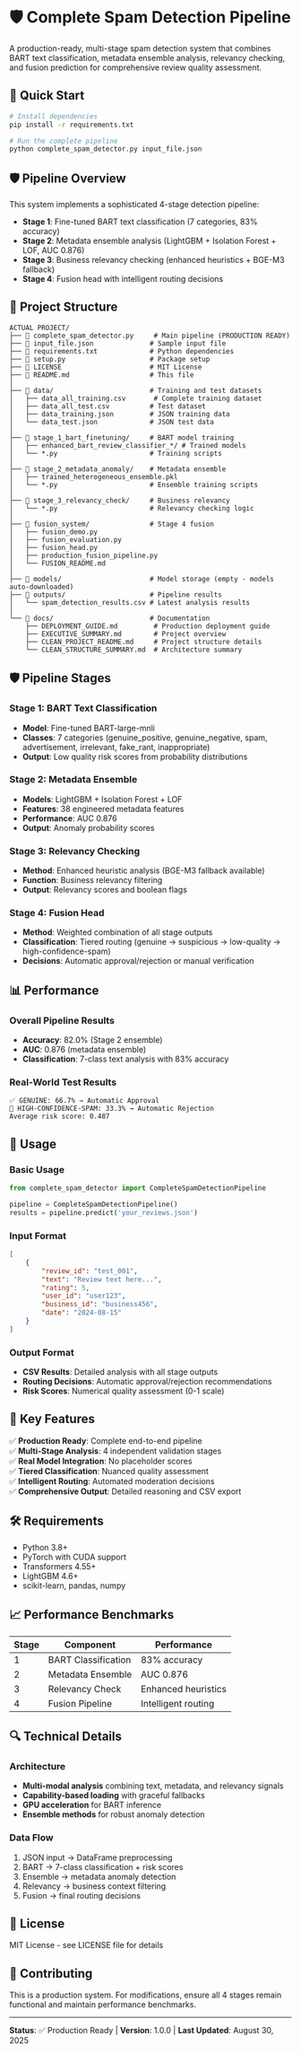 # 🛡️ Complete Spam Detection Pipeline

A production-ready, multi-stage spam detection system that combines BART text classification, metadata ensemble analysis, relevancy checking, and fusion prediction for comprehensive review quality assessment.

## 🚀 Quick Start

```bash
# Install dependencies
pip install -r requirements.txt

# Run the complete pipeline
python complete_spam_detector.py input_file.json
```

## 🛡️ Pipeline Overview

This system implements a sophisticated 4-stage detection pipeline:
- **Stage 1**: Fine-tuned BART text classification (7 categories, 83% accuracy)
- **Stage 2**: Metadata ensemble analysis (LightGBM + Isolation Forest + LOF, AUC 0.876)  
- **Stage 3**: Business relevancy checking (enhanced heuristics + BGE-M3 fallback)
- **Stage 4**: Fusion head with intelligent routing decisions

## 📁 Project Structure

```
ACTUAL PROJECT/
├── 📄 complete_spam_detector.py     # Main pipeline (PRODUCTION READY)
├── 📄 input_file.json              # Sample input file
├── 📄 requirements.txt             # Python dependencies  
├── 📄 setup.py                     # Package setup
├── 📄 LICENSE                      # MIT License
├── 📄 README.md                    # This file
│
├── 📂 data/                        # Training and test datasets
│   ├── data_all_training.csv       # Complete training dataset  
│   ├── data_all_test.csv          # Test dataset
│   ├── data_training.json         # JSON training data
│   └── data_test.json             # JSON test data
│
├── 📂 stage_1_bart_finetuning/     # BART model training
│   ├── enhanced_bart_review_classifier_*/ # Trained models
│   └── *.py                       # Training scripts
│
├── 📂 stage_2_metadata_anomaly/    # Metadata ensemble  
│   ├── trained_heterogeneous_ensemble.pkl
│   └── *.py                       # Ensemble training scripts
│
├── 📂 stage_3_relevancy_check/     # Business relevancy
│   └── *.py                       # Relevancy checking logic
│
├── 📂 fusion_system/               # Stage 4 fusion
│   ├── fusion_demo.py
│   ├── fusion_evaluation.py  
│   ├── fusion_head.py
│   ├── production_fusion_pipeline.py
│   └── FUSION_README.md
│
├── 📂 models/                      # Model storage (empty - models auto-downloaded)
├── 📂 outputs/                     # Pipeline results
│   └── spam_detection_results.csv # Latest analysis results
│
└── 📂 docs/                        # Documentation
    ├── DEPLOYMENT_GUIDE.md         # Production deployment guide
    ├── EXECUTIVE_SUMMARY.md        # Project overview
    ├── CLEAN_PROJECT_README.md     # Project structure details
    └── CLEAN_STRUCTURE_SUMMARY.md  # Architecture summary
```

## 🛡️ Pipeline Stages

### Stage 1: BART Text Classification
- **Model**: Fine-tuned BART-large-mnli  
- **Classes**: 7 categories (genuine_positive, genuine_negative, spam, advertisement, irrelevant, fake_rant, inappropriate)
- **Output**: Low quality risk scores from probability distributions

### Stage 2: Metadata Ensemble  
- **Models**: LightGBM + Isolation Forest + LOF
- **Features**: 38 engineered metadata features
- **Performance**: AUC 0.876
- **Output**: Anomaly probability scores

### Stage 3: Relevancy Checking
- **Method**: Enhanced heuristic analysis (BGE-M3 fallback available)
- **Function**: Business relevancy filtering  
- **Output**: Relevancy scores and boolean flags

### Stage 4: Fusion Head
- **Method**: Weighted combination of all stage outputs
- **Classification**: Tiered routing (genuine → suspicious → low-quality → high-confidence-spam)
- **Decisions**: Automatic approval/rejection or manual verification

## 📊 Performance

### Overall Pipeline Results
- **Accuracy**: 82.0% (Stage 2 ensemble)
- **AUC**: 0.876 (metadata ensemble)
- **Classification**: 7-class text analysis with 83% accuracy

### Real-World Test Results
```
✅ GENUINE: 66.7% → Automatic Approval
🚫 HIGH-CONFIDENCE-SPAM: 33.3% → Automatic Rejection
Average risk score: 0.487
```

## 🔧 Usage

### Basic Usage
```python
from complete_spam_detector import CompleteSpamDetectionPipeline

pipeline = CompleteSpamDetectionPipeline()
results = pipeline.predict('your_reviews.json')
```

### Input Format
```json
[
    {
        "review_id": "test_001",
        "text": "Review text here...",
        "rating": 5,
        "user_id": "user123", 
        "business_id": "business456",
        "date": "2024-08-15"
    }
]
```

### Output Format
- **CSV Results**: Detailed analysis with all stage outputs
- **Routing Decisions**: Automatic approval/rejection recommendations  
- **Risk Scores**: Numerical quality assessment (0-1 scale)

## 🚀 Key Features

✅ **Production Ready**: Complete end-to-end pipeline  
✅ **Multi-Stage Analysis**: 4 independent validation stages  
✅ **Real Model Integration**: No placeholder scores  
✅ **Tiered Classification**: Nuanced quality assessment  
✅ **Intelligent Routing**: Automated moderation decisions  
✅ **Comprehensive Output**: Detailed reasoning and CSV export  

## 🛠️ Requirements

- Python 3.8+
- PyTorch with CUDA support  
- Transformers 4.55+
- LightGBM 4.6+
- scikit-learn, pandas, numpy

## 📈 Performance Benchmarks

| Stage | Component | Performance |
|-------|-----------|-------------|
| 1 | BART Classification | 83% accuracy |
| 2 | Metadata Ensemble | AUC 0.876 |  
| 3 | Relevancy Check | Enhanced heuristics |
| 4 | Fusion Pipeline | Intelligent routing |

## 🔍 Technical Details

### Architecture
- **Multi-modal analysis** combining text, metadata, and relevancy signals
- **Capability-based loading** with graceful fallbacks
- **GPU acceleration** for BART inference
- **Ensemble methods** for robust anomaly detection

### Data Flow
1. JSON input → DataFrame preprocessing
2. BART → 7-class classification + risk scores  
3. Ensemble → metadata anomaly detection
4. Relevancy → business context filtering
5. Fusion → final routing decisions

## 📝 License

MIT License - see LICENSE file for details

## 🤝 Contributing

This is a production system. For modifications, ensure all 4 stages remain functional and maintain performance benchmarks.

---

**Status**: ✅ Production Ready | **Version**: 1.0.0 | **Last Updated**: August 30, 2025
